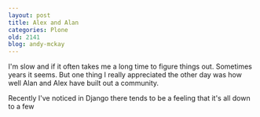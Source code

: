 ```yaml
---
layout: post
title: Alex and Alan
categories: Plone
old: 2141
blog: andy-mckay
---
```

<p>I'm slow and if it often takes me a long time to figure things out. Sometimes years it seems. But one thing I really appreciated the other day was how well Alan and Alex have built out a community.</p>
<p>Recently I've noticed in Django there tends to be a feeling that it's all down to a few 
